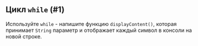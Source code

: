 ## Цикл `while` (#1)

Используйте `while` - напишите функцию `displayContent()`, которая принимает `String` параметр и отображает каждый символ
в консоли на новой строке.